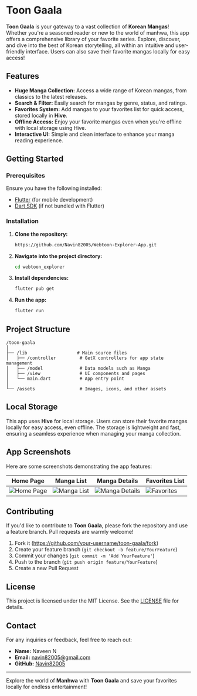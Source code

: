 # Toon Gaala

**Toon Gaala** is your gateway to a vast collection of **Korean Mangas**! Whether you're a seasoned reader or new to the world of manhwa, this app offers a comprehensive library of your favorite series. Explore, discover, and dive into the best of Korean storytelling, all within an intuitive and user-friendly interface. Users can also save their favorite mangas locally for easy access!

## Features

- **Huge Manga Collection:** Access a wide range of Korean mangas, from classics to the latest releases.
- **Search & Filter:** Easily search for mangas by genre, status, and ratings.
- **Favorites System:** Add mangas to your favorites list for quick access, stored locally in **Hive**.
- **Offline Access:** Enjoy your favorite mangas even when you're offline with local storage using Hive.
- **Interactive UI:** Simple and clean interface to enhance your manga reading experience.

## Getting Started

### Prerequisites

Ensure you have the following installed:
- [Flutter](https://flutter.dev/docs/get-started/install) (for mobile development)
- [Dart SDK](https://dart.dev/get-dart) (if not bundled with Flutter)

### Installation

1. **Clone the repository:**

   ```bash
   https://github.com/Navin82005/Webtoon-Explorer-App.git

2. **Navigate into the project directory:**

   ```bash
   cd webtoon_explorer

3. **Install dependencies:**

   ```bash
   flutter pub get

4. **Run the app:**

   ```bash
   flutter run

## Project Structure

```
/toon-gaala
│
├── /lib                   # Main source files
│   ├── /controller         # GetX controllers for app state management
│   ├── /model              # Data models such as Manga
│   ├── /view               # UI components and pages
│   └── main.dart           # App entry point
│
└── /assets                 # Images, icons, and other assets
```

## Local Storage

This app uses **Hive** for local storage. Users can store their favorite mangas locally for easy access, even offline. The storage is lightweight and fast, ensuring a seamless experience when managing your manga collection.

## App Screenshots

Here are some screenshots demonstrating the app features:

| Home Page                     | Manga List                     | Manga Details                | Favorites List               |
| ------------------------------ | ------------------------------ | ---------------------------- | ---------------------------- |
| ![Home Page](out/screen/home.jpg) | ![Manga List](assets/screenshot2.png) | ![Manga Details](assets/screenshot3.png) | ![Favorites](assets/screenshot4.png) |



## Contributing

If you'd like to contribute to **Toon Gaala**, please fork the repository and use a feature branch. Pull requests are warmly welcome!

1. Fork it (https://github.com/your-username/toon-gaala/fork)
2. Create your feature branch (`git checkout -b feature/YourFeature`)
3. Commit your changes (`git commit -m 'Add YourFeature'`)
4. Push to the branch (`git push origin feature/YourFeature`)
5. Create a new Pull Request

## License

This project is licensed under the MIT License. See the [LICENSE](LICENSE) file for details.

## Contact

For any inquiries or feedback, feel free to reach out:

- **Name:** Naveen N
- **Email:** navin82005@gmail.com
- **GitHub:** [Navin82005](https://github.com/Navin82005/)

---

Explore the world of **Manhwa** with **Toon Gaala** and save your favorites locally for endless entertainment!
